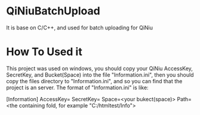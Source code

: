 QiNiuBatchUpload
================

It is base on C/C++, and used for batch uploading for QiNiu
# How To Used it
 This project was used on windows, you should copy your QiNiu AccessKey, SecretKey, and Bucket(Space) into the file 
 "Information.ini", then you should copy the files directory to "Information.ini", and so you can find that the project
 is an server. The format of "Information.ini" is like:
 
 [Information]
  AccessKey=<your accesskey>
  SecretKey=<your secretkey>
  Space=<your bukect(space)>
  Path=<the containing fold, for example "C:/htmltest/Info">
